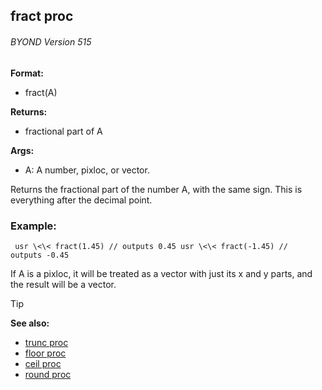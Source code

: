 ## fract proc 
###### BYOND Version 515

**Format:**
+   fract(A)
<!-- -->
**Returns:**
+   fractional part of A
<!-- -->
**Args:**
+   A: A number, pixloc, or vector.


Returns the fractional part of the number A, with the same
sign. This is everything after the decimal point.
### Example:

```
 usr \<\< fract(1.45) // outputs 0.45 usr \<\< fract(-1.45) //
outputs -0.45 
```
 

If A is a pixloc, it will be treated
as a vector with just its x and y parts, and the result will be a
vector.

> [!TIP] 
> **See also:**
> +   [trunc proc](/ref/proc/trunc.md) 
> +   [floor proc](/ref/proc/floor.md) 
> +   [ceil proc](/ref/proc/ceil.md) 
> +   [round proc](/ref/proc/round.md) <!-- -->